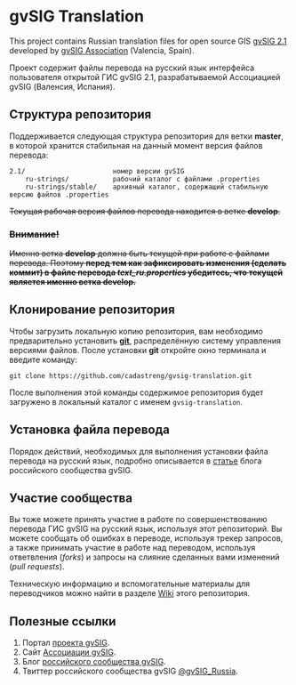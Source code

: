 # gvSIG Translation #
This project contains Russian translation files for open source GIS  [gvSIG 2.1](http://www.gvsig.org) developed by  [gvSIG Association](http://www.gvsig.com) (Valencia, Spain).

Проект содержит файлы перевода на русский язык интерфейса пользователя открытой ГИС gvSIG 2.1, разрабатываемой Ассоциацией gvSIG (Валенсия, Испания).

## Структура репозитория
Поддерживается следующая структура репозитория для ветки **master**, в которой хранится стабильная на данный момент версия файлов перевода:

```
2.1/                      номер версии gvSIG
    ru-strings/           рабочий каталог с файлами .properties
    ru-strings/stable/    архивный каталог, содержащий стабильную версию файлов .properties
```
~~Текущая рабочая версия файлов перевода находится в ветке **develop**.~~
### ~~Внимание!~~
~~Именно ветка **develop** должна быть текущей при работе с файлами перевода. Поэтому **перед тем как зафиксировать  изменения (сделать коммит) в файле перевода *text_ru.properties* убедитесь, что текущей является именно ветка develop.**~~

## Клонирование репозитория
Чтобы загрузить локальную копию репозитория, вам необходимо предварительно установить [**git**](http://git-scm.com/), распределённую систему управления версиями файлов. После установки **git** откройте окно терминала и введите команду:

```
git clone https://github.com/cadastreng/gvsig-translation.git
```

После выполнения этой команды содержимое репозитория будет загружено в локальный каталог с именем `gvsig-translation`.

## Установка файла перевода
Порядок действий, необходимых для выполнения установки файла перевода на русский язык, подробно описывается в [статье](http://gvsigrussia.wordpress.com/2011/03/23/install-russian-language-in-gvsig-desktop/) блога российского сообщества gvSIG.

## Участие сообщества
Вы тоже можете принять участие в работе по совершенствованию перевода ГИС gvSIG на русский язык, используя этот репозиторий. Вы можете сообщать об ошибках в переводе, используя трекер запросов, а также принимать участие в работе над переводом, используя ответвления (*forks*) и запросы на слияние сделанных вами изменений (*pull requests*).

Техническую информацию и вспомогательные материалы для переводчиков можно найти в разделе [Wiki](https://github.com/cadastreng/gvsig-translation/wiki) этого репозитория.  

## Полезные ссылки
1. Портал [проекта gvSIG](http://www.gvsig.org/).
2. Сайт [Ассоциации gvSIG](http://www.gvsig.com/).
3. Блог [российского сообщества gvSIG](http://gvsigrussia.wordpress.com/).
4. Твиттер российского сообщества gvSIG [@gvSIG_Russia](http://twitter.com/gvSIG_Russia).
